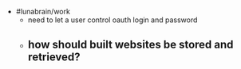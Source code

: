 - #lunabrain/work
	- need to let a user control oauth login and password
	- how should built websites be stored and retrieved?
		-